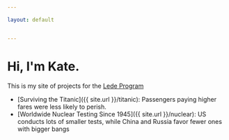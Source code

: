 ```yaml
---

layout: default


---
```


# Hi, I'm Kate.

This is my site of projects for the [Lede Program](http://ledeprogram.com)

* [Surviving the Titanic]({{ site.url }}/titanic): Passengers paying higher fares were less likely to perish.
* [Worldwide Nuclear Testing Since 1945]({{ site.url }}/nuclear): US conducts lots of smaller tests, while China and Russia favor fewer ones with bigger bangs
